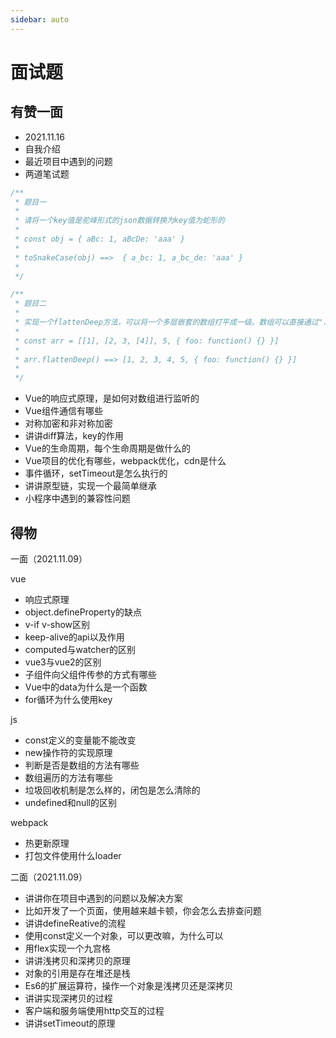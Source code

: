 ```yaml
---
sidebar: auto
---
```


# 面试题

## 有赞一面

- 2021.11.16
- 自我介绍
- 最近项目中遇到的问题
- 两道笔试题

```js
/**
 * 题目一
 *
 * 请将一个key值是驼峰形式的json数据转换为key值为蛇形的
 *
 * const obj = { aBc: 1, aBcDe: 'aaa' }
 *
 * toSnakeCase(obj) ==>  { a_bc: 1, a_bc_de: 'aaa' }
 *
 */

/**
 * 题目二
 *
 * 实现一个flattenDeep方法，可以将一个多层嵌套的数组打平成一级。数组可以直接通过".flattenDeep()"的方式调用它
 *
 * const arr = [[1], [2, 3, [4]], 5, { foo: function() {} }]
 *
 * arr.flattenDeep() ==> [1, 2, 3, 4, 5, { foo: function() {} }]
 *
 */
```
- Vue的响应式原理，是如何对数组进行监听的
- Vue组件通信有哪些
- 对称加密和非对称加密
- 讲讲diff算法，key的作用
- Vue的生命周期，每个生命周期是做什么的
- Vue项目的优化有哪些，webpack优化，cdn是什么
- 事件循环，setTimeout是怎么执行的
- 讲讲原型链，实现一个最简单继承
- 小程序中遇到的兼容性问题

## 得物

一面（2021.11.09）

vue

- 响应式原理
- object.defineProperty的缺点
- v-if v-show区别
- keep-alive的api以及作用
- computed与watcher的区别
- vue3与vue2的区别
- 子组件向父组件传参的方式有哪些
- Vue中的data为什么是一个函数
- for循环为什么使用key

js

- const定义的变量能不能改变
- new操作符的实现原理
- 判断是否是数组的方法有哪些
- 数组遍历的方法有哪些
- 垃圾回收机制是怎么样的，闭包是怎么清除的
- undefined和null的区别

webpack

- 热更新原理
- 打包文件使用什么loader


二面（2021.11.09）

- 讲讲你在项目中遇到的问题以及解决方案
- 比如开发了一个页面，使用越来越卡顿，你会怎么去排查问题
- 讲讲defineReative的流程
- 使用const定义一个对象，可以更改嘛，为什么可以
- 用flex实现一个九宫格
- 讲讲浅拷贝和深拷贝的原理
- 对象的引用是存在堆还是栈
- Es6的扩展运算符，操作一个对象是浅拷贝还是深拷贝
- 讲讲实现深拷贝的过程
- 客户端和服务端使用http交互的过程
- 讲讲setTimeout的原理